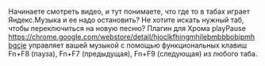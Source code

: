 Начинаете смотреть видео, и тут понимаете, что где то в табах играет Яндекс.Музыка и ее надо остановить? Не хотите искать нужный таб, чтобы переключиться на новую песню? Плагин для Хрома playPause https://chrome.google.com/webstore/detail/hjoclkfhingmhilebmbbbobipmhbgcje управляет вашей музыкой с помощью функциональных клавиш Fn+F8 (пауза), Fn+F7 (предыдущая), Fn+F9 (следующая) из любого таба.